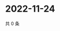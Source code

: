 # 2022-11-24

共 0 条

<!-- BEGIN WEIBO -->
<!-- 最后更新时间 Thu Nov 24 2022 01:00:56 GMT+0800 (China Standard Time) -->

<!-- END WEIBO -->
